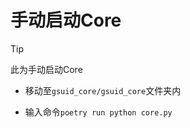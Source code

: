 # 手动启动Core

> [!TIP]
> 此为手动启动Core

- 移动至`gsuid_core/gsuid_core`文件夹内

- 输入命令`poetry run python core.py`